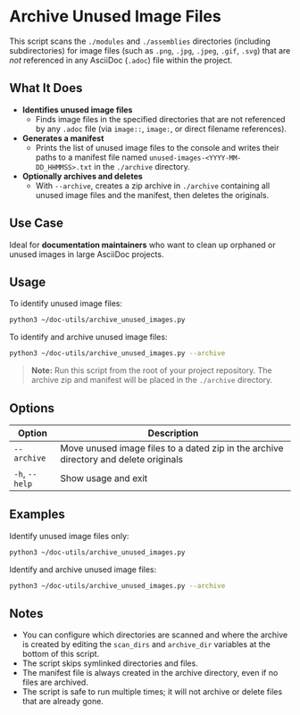# Archive Unused Image Files

This script scans the `./modules` and `./assemblies` directories (including subdirectories) for image files (such as `.png`, `.jpg`, `.jpeg`, `.gif`, `.svg`) that are *not* referenced in any AsciiDoc (`.adoc`) file within the project.

## What It Does

- **Identifies unused image files**
  - Finds image files in the specified directories that are not referenced by any `.adoc` file (via `image::`, `image:`, or direct filename references).
- **Generates a manifest**
  - Prints the list of unused image files to the console and writes their paths to a manifest file named `unused-images-<YYYY-MM-DD_HHMMSS>.txt` in the `./archive` directory.
- **Optionally archives and deletes**
  - With `--archive`, creates a zip archive in `./archive` containing all unused image files and the manifest, then deletes the originals.

## Use Case

Ideal for **documentation maintainers** who want to clean up orphaned or unused images in large AsciiDoc projects.

## Usage

To identify unused image files:
```sh
python3 ~/doc-utils/archive_unused_images.py
```

To identify and archive unused image files:
```sh
python3 ~/doc-utils/archive_unused_images.py --archive
```

> **Note:** Run this script from the root of your project repository. The archive zip and manifest will be placed in the `./archive` directory.

## Options

| Option        | Description                                                        |
| -------------|--------------------------------------------------------------------|
| `--archive`  | Move unused image files to a dated zip in the archive directory and delete originals |
| `-h`, `--help` | Show usage and exit                                              |

## Examples

Identify unused image files only:
```sh
python3 ~/doc-utils/archive_unused_images.py
```

Identify and archive unused image files:
```sh
python3 ~/doc-utils/archive_unused_images.py --archive
```

## Notes

- You can configure which directories are scanned and where the archive is created by editing the `scan_dirs` and `archive_dir` variables at the bottom of this script.
- The script skips symlinked directories and files.
- The manifest file is always created in the archive directory, even if no files are archived.
- The script is safe to run multiple times; it will not archive or delete files that are already gone.
